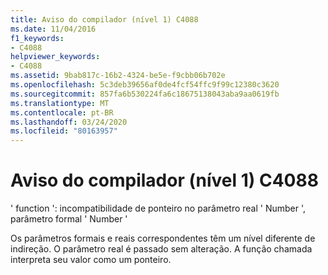 ```yaml
---
title: Aviso do compilador (nível 1) C4088
ms.date: 11/04/2016
f1_keywords:
- C4088
helpviewer_keywords:
- C4088
ms.assetid: 9bab817c-16b2-4324-be5e-f9cbb06b702e
ms.openlocfilehash: 5c3deb39656af0de4fcf54ffc9f99c12380c3620
ms.sourcegitcommit: 857fa6b530224fa6c18675138043aba9aa0619fb
ms.translationtype: MT
ms.contentlocale: pt-BR
ms.lasthandoff: 03/24/2020
ms.locfileid: "80163957"
---
```

# <a name="compiler-warning-level-1-c4088"></a>Aviso do compilador (nível 1) C4088

' function ': incompatibilidade de ponteiro no parâmetro real ' Number ', parâmetro formal ' Number '

Os parâmetros formais e reais correspondentes têm um nível diferente de indireção. O parâmetro real é passado sem alteração. A função chamada interpreta seu valor como um ponteiro.
